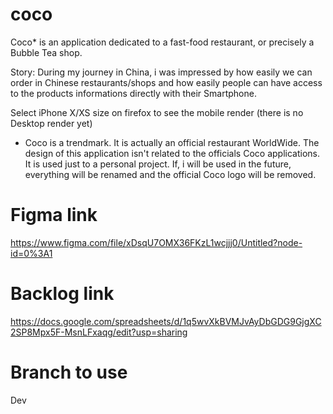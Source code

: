
# coco

Coco* is an application dedicated to a fast-food restaurant, or precisely a Bubble Tea shop.

Story: During my journey in China, i was impressed by how easily we can order in Chinese restaurants/shops and how easily people can have access to the products informations directly with their Smartphone.

Select iPhone X/XS size on firefox to see the mobile render (there is no Desktop render yet)

* Coco is a trendmark. It is actually an official restaurant WorldWide. The design of this application isn't related to the officials Coco applications. It is used just to a personal project. If, i will be used in the future, everything will be renamed and the official Coco logo will be removed.

# Figma link

https://www.figma.com/file/xDsqU7OMX36FKzL1wcjjj0/Untitled?node-id=0%3A1

# Backlog link

https://docs.google.com/spreadsheets/d/1q5wvXkBVMJvAyDbGDG9GjgXC2SP8Mpx5F-MsnLFxaqg/edit?usp=sharing

# Branch to use

Dev
